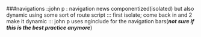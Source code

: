 ###navigations
::john p : navigation news componentized(isolated) but also dynamic using some sort of route script
::: first isolate; come back in and 2 make it dynamic
::: john p uses nginclude for the navigation bars(***not sure if this is the best practice anymore***)
